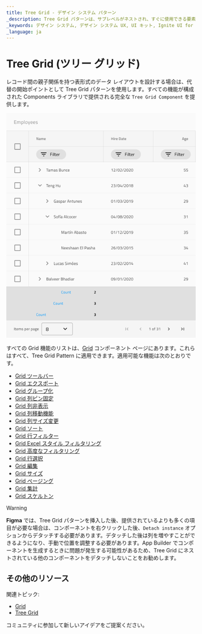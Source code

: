 ```yaml
---
title: Tree Grid - デザイン システム パターン
_description: Tree Grid パターンは、サブレベルがネストされ、すぐに使用できる要素に機能が適用された Tree Grid コンポーネントを表します。
_keywords: デザイン システム, デザイン システム UX, UI キット, Ignite UI for Angular, Angular, Angular デザイン システム, Angular 用のデザイン キット, Figma, Figma to Angular, Figma からコードをエクスポート, Figma HTML, Figma to HTML, Figma UI キット
_language: ja
---
```


# Tree Grid (ツリー グリッド)

レコード間の親子関係を持つ表形式のデータ レイアウトを設計する場合は、代替の開始ポイントとして Tree Grid パターンを使用します。すべての機能が構成された Components ライブラリで提供される完全な `Tree Grid Component` を提供します。

<img class="responsive-img" src="../images/tree_grid.png" srcset="../images/tree_grid@2x.png 2x" />

すべての Grid 機能のリストは、[Grid](../components/grid.md) コンポーネント ページにあります。これらはすべて、Tree Grid Pattern に適用できます。適用可能な機能は次のとおりです。

- [Grid ツールバー](../components/grid-toolbar.md)
- [Grid エクスポート](../components/grid-export.md)
- [Grid グループ化](../components/grid-grouping.md)
- [Grid 列ピン固定](../components/grid-column-pinning.md)
- [Grid 列非表示](../components/grid-column-hiding.md)
- [Grid 列移動機能](../components/grid-column-moving.md)
- [Grid 列サイズ変更](../components/grid-column-resizing.md)
- [Grid ソート](../components/grid-sorting.md)
- [Grid 行フィルター](../components/grid-row-filter.md)
- [Grid Excel スタイル フィルタリング](../components/grid-excel-style-filter.md)
- [Grid 高度なフィルタリング](../components/grid-advanced-filter.md)
- [Grid 行選択](../components/grid-row-selection.md)
- [Grid 編集](../components/grid-editing.md)
- [Grid サイズ](../components/grid-sizes.md)
- [Grid ページング](../components/grid-paging.md)
- [Grid 集計](../components/grid-summaries.md)
- [Grid スケルトン](../components/grid-skeleton.md)

> [!WARNING]
> **Figma** では、Tree Grid パターンを挿入した後、提供されているよりも多くの項目が必要な場合は、コンポーネントを右クリックした後、`Detach instance` オプションからデタッチする必要があります。デタッチした後は列を増やすことができるようになり、手動で位置を調整する必要があります。App Builder でコンポーネントを生成するときに問題が発生する可能性があるため、Tree Grid にネストされている他のコンポーネントをデタッチしないことをお勧めします。

## その他のリソース

関連トピック:

- [Grid](../components/grid.md)
- [Tree Grid](../components/tree-grid.md)

コミュニティに参加して新しいアイデアをご提案ください。
